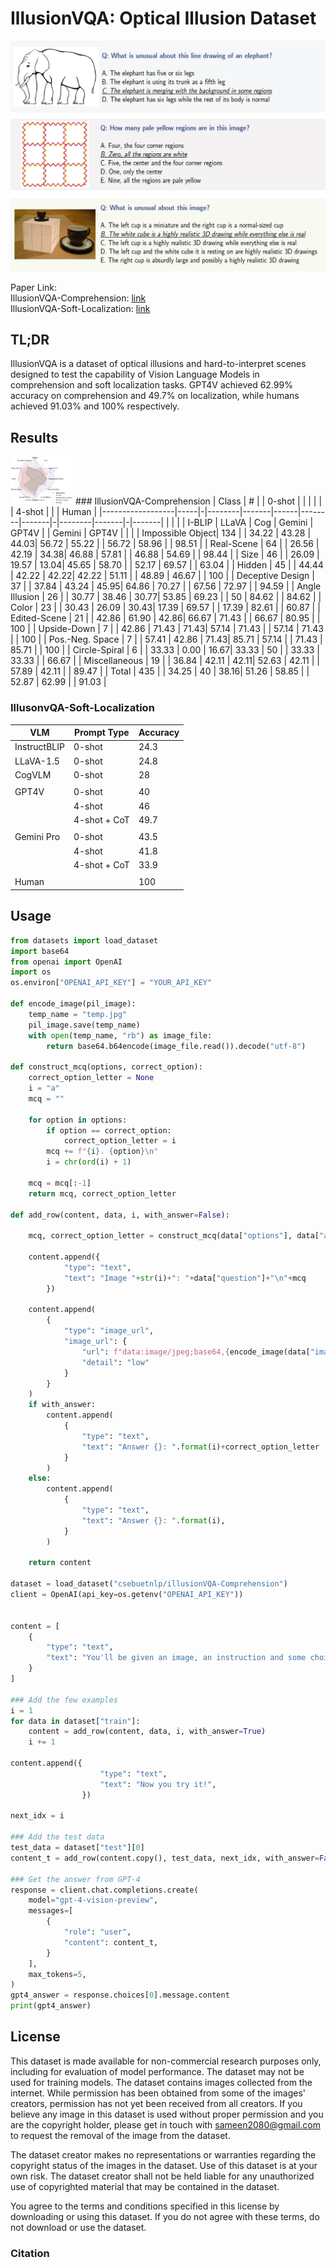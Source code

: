 # IllusionVQA: Optical Illusion Dataset
![examples](https://github.com/csebuetnlp/IllusionVQA/blob/main/assets/example.png?raw=true)

Paper Link: <br>
IllusionVQA-Comprehension:     [link](https://huggingface.co/datasets/csebuetnlp/illusionVQA-Comprehension) <br>
IllusionVQA-Soft-Localization: [link](https://huggingface.co/datasets/csebuetnlp/illusionVQA-Soft-Localization)<br>

## TL;DR
IllusionVQA is a dataset of optical illusions and hard-to-interpret scenes designed to test the capability of Vision Language Models in comprehension and soft localization tasks. GPT4V achieved 62.99% accuracy on comprehension and 49.7% on localization, while humans achieved 91.03% and 100% respectively.


## Results
<img src="https://github.com/csebuetnlp/IllusionVQA/blob/main/assets/spider_graph_3.png?raw=true" width=100>
### IllusionVQA-Comprehension
| Class            | #   | | 0-shot |       |      |        |       | | 4-shot |       | | Human |
|------------------|-----|-|--------|-------|------|--------|-------|-|--------|-------|-|-------|
|                  |     | | I-BLIP | LLaVA | Cog  | Gemini | GPT4V | | Gemini | GPT4V | |       |
| Impossible Object| 134 | | 34.22  | 43.28 | 44.03| 56.72  | 55.22 | | 56.72  | 58.96 | | 98.51 |
| Real-Scene       | 64  | | 26.56  | 42.19 | 34.38| 46.88  | 57.81 | | 46.88  | 54.69 | | 98.44 |
| Size             | 46  | | 26.09  | 19.57 | 13.04| 45.65  | 58.70 | | 52.17  | 69.57 | | 63.04 |
| Hidden           | 45  | | 44.44  | 42.22 | 42.22| 42.22  | 51.11 | | 48.89  | 46.67 | | 100   |
| Deceptive Design | 37  | | 37.84  | 43.24 | 45.95| 64.86  | 70.27 | | 67.56  | 72.97 | | 94.59 |
| Angle Illusion   | 26  | | 30.77  | 38.46 | 30.77| 53.85  | 69.23 | | 50     | 84.62 | | 84.62 |
| Color            | 23  | | 30.43  | 26.09 | 30.43| 17.39  | 69.57 | | 17.39  | 82.61 | | 60.87 |
| Edited-Scene     | 21  | | 42.86  | 61.90 | 42.86| 66.67  | 71.43 | | 66.67  | 80.95 | | 100   |
| Upside-Down      | 7   | | 42.86  | 71.43 | 71.43| 57.14  | 71.43 | | 57.14  | 71.43 | | 100   |
| Pos.-Neg. Space  | 7   | | 57.41  | 42.86 | 71.43| 85.71  | 57.14 | | 71.43  | 85.71 | | 100   |
| Circle-Spiral    | 6   | | 33.33  | 0.00  | 16.67| 33.33  | 50    | | 33.33  | 33.33 | | 66.67 |
| Miscellaneous    | 19  | | 36.84  | 42.11 | 42.11| 52.63  | 42.11 | | 57.89  | 42.11 | | 89.47 |
| Total            | 435 | | 34.25  | 40    | 38.16| 51.26  | 58.85 | | 52.87  | 62.99 | | 91.03 |

### IllusonvQA-Soft-Localization
| VLM         | Prompt Type   | Accuracy |
|-------------|---------------|----------|
| InstructBLIP| 0-shot        | 24.3     |
| LLaVA-1.5   | 0-shot        | 24.8     |
| CogVLM      | 0-shot        | 28       |
|             |               |          |
| GPT4V       | 0-shot        | 40       |
|             | 4-shot        | 46       |
|             | 4-shot + CoT  | 49.7     |
|             |               |          |
| Gemini Pro  | 0-shot        | 43.5     |
|             | 4-shot        | 41.8     |
|             | 4-shot + CoT  | 33.9     |
|             |               |          |
| Human       |               | 100      |
## Usage
```python
from datasets import load_dataset
import base64
from openai import OpenAI
import os
os.environ["OPENAI_API_KEY"] = "YOUR_API_KEY"

def encode_image(pil_image):
    temp_name = "temp.jpg"
    pil_image.save(temp_name)
    with open(temp_name, "rb") as image_file:
        return base64.b64encode(image_file.read()).decode("utf-8")

def construct_mcq(options, correct_option):
    correct_option_letter = None
    i = "a"
    mcq = ""

    for option in options:
        if option == correct_option:
            correct_option_letter = i
        mcq += f"{i}. {option}\n"
        i = chr(ord(i) + 1)

    mcq = mcq[:-1]
    return mcq, correct_option_letter

def add_row(content, data, i, with_answer=False):  

    mcq, correct_option_letter = construct_mcq(data["options"], data["answer"])

    content.append({
            "type": "text",
            "text": "Image "+str(i)+": "+data["question"]+"\n"+mcq
        })
    
    content.append(
        {
            "type": "image_url",
            "image_url": {
                "url": f"data:image/jpeg;base64,{encode_image(data["image"])}",
                "detail": "low"
            }
        }
    )
    if with_answer:
        content.append(
            {
                "type": "text",
                "text": "Answer {}: ".format(i)+correct_option_letter
            }
        )
    else:
        content.append(
            {
                "type": "text",
                "text": "Answer {}: ".format(i),
            }
        )
    
    return content

dataset = load_dataset("csebuetnlp/illusionVQA-Comprehension")
client = OpenAI(api_key=os.getenv("OPENAI_API_KEY"))


content = [
    {
        "type": "text",
        "text": "You'll be given an image, an instruction and some choices. You have to select the correct one. Do not explain your reasoning. Answer with the option's letter from the given choices directly. Here are a few examples:",
    }
]

### Add the few examples
i = 1
for data in dataset["train"]:
    content = add_row(content, data, i, with_answer=True)
    i += 1

content.append({
                    "type": "text",
                    "text": "Now you try it!",
                })

next_idx = i

### Add the test data
test_data = dataset["test"][0]
content_t = add_row(content.copy(), test_data, next_idx, with_answer=False)

### Get the answer from GPT-4
response = client.chat.completions.create(
    model="gpt-4-vision-preview",
    messages=[
        {
            "role": "user",
            "content": content_t,
        }
    ],
    max_tokens=5,
)
gpt4_answer = response.choices[0].message.content
print(gpt4_answer)
```

## License
This dataset is made available for non-commercial research purposes only, including for evaluation of model performance. The dataset may not be used for training models. The dataset contains images collected from the internet. While permission has been obtained from some of the images' creators, permission has not yet been received from all creators. If you believe any image in this dataset is used without proper permission and you are the copyright holder, please get in touch with sameen2080@gmail.com to request the removal of the image from the dataset.

The dataset creator makes no representations or warranties regarding the copyright status of the images in the dataset. Use of this dataset is at your own risk. The dataset creator shall not be held liable for any unauthorized use of copyrighted material that may be contained in the dataset.

You agree to the terms and conditions specified in this license by downloading or using this dataset. If you do not agree with these terms, do not download or use the dataset.


### Citation
